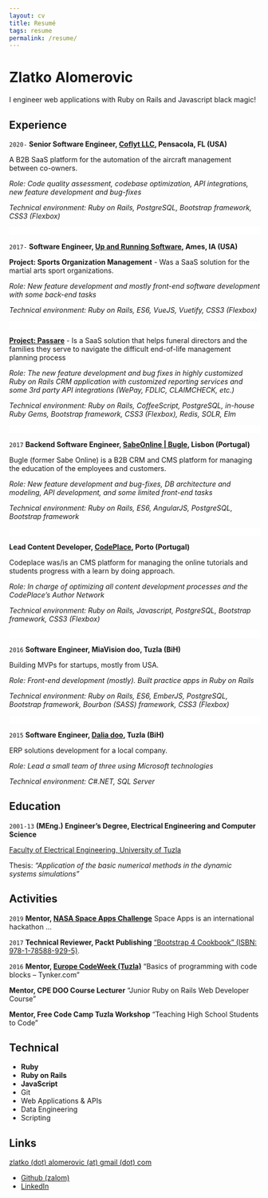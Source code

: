 ```yaml
---
layout: cv
title: Resumé
tags: resume
permalink: /resume/
---
```

# Zlatko Alomerovic

<div id="headline">
I engineer web applications with <i class="fa fa-gem"></i>Ruby on Rails and <i class="fa fa-js"></i>Javascript black magic!
</div>


## Experience

`2020-`
__Senior Software Engineer, <a href="https://coflyt.com/" target="_blank" class="resume-link">Coflyt LLC</a>, Pensacola, FL (USA)__

A B2B SaaS platform for the automation of the aircraft management between co-owners.

_Role: Code quality assessment, codebase optimization, API integrations, new feature development and bug-fixes_

_Technical environment: Ruby on Rails, PostgreSQL, Bootstrap framework, CSS3 (Flexbox)_

<pre style="background-color: white;">

</pre>

`2017-`
__Software Engineer, <a href="https://www.upandrunningsoftware.com/" target="_blank" class="resume-link">Up and Running Software</a>, Ames, IA (USA)__

__Project: Sports Organization Management__ - Was a SaaS solution for the martial arts sport organizations.

_Role: New feature development and mostly front-end software development with some back-end tasks_

_Technical environment: Ruby on Rails, ES6, VueJS, Vuetify, CSS3 (Flexbox)_

<pre style="background-color: white;">

</pre>

__<a href="https://www.upandrunningsoftware.com/portfolio-passare.php" target="_blank" class="resume-link">Project: Passare</a>__ - Is a SaaS solution that helps funeral directors and the families they serve to navigate the difficult end-of-life management planning process

_Role: The new feature development and bug fixes in highly customized Ruby on Rails CRM application with customized reporting services and some 3rd party API integrations (WePay, FDLIC, CLAIMCHECK, etc.)_

_Technical environment: Ruby on Rails, CoffeeScript, PostgreSQL, in-house Ruby Gems, Bootstrap framework, CSS3 (Flexbox), Redis, SOLR, Elm_

<pre style="background-color: white;">

</pre>

`2017`
__Backend Software Engineer, <a href="https://www.trybugle.com/" target="_blank" class="resume-link">SabeOnline | Bugle</a>, Lisbon (Portugal)__

Bugle (former Sabe Online) is a B2B CRM and CMS platform for managing the education of the employees and customers.

_Role: New feature development and bug-fixes, DB architecture and modeling, API development, and some limited front-end tasks_

_Technical environment: Ruby on Rails, ES6, AngularJS, PostgreSQL, Bootstrap framework_

<pre style="background-color: white;">

</pre>

__Lead Content Developer, <a href="https://codeplace.com/" target="_blank" class="resume-link">CodePlace</a>, Porto (Portugal)__

Codeplace was/is an CMS platform for managing the online tutorials and students progress with a learn by doing approach.

_Role: In charge of optimizing all content development processes and the CodePlace’s Author Network_

_Technical environment: Ruby on Rails, Javascript, PostgreSQL, Bootstrap framework, CSS3 (Flexbox)_

<pre style="background-color: white;">

</pre>

`2016`
__Software Engineer, MiaVision doo, Tuzla (BiH)__

Building MVPs for startups, mostly from USA.

_Role: Front-end development (mostly). Built practice apps in Ruby on Rails_

_Technical environment: Ruby on Rails, ES6, EmberJS, PostgreSQL, Bootstrap framework, Bourbon (SASS) framework, CSS3 (Flexbox)_

<pre style="background-color: white;">

</pre>

`2015`
__Software Engineer, <a href="https://dalia.ba/en/home-2/" target="_blank" class="resume-link">Dalia doo</a>, Tuzla (BiH)__

ERP solutions development for a local company.

_Role: Lead a small team of three using Microsoft technologies_

_Technical environment: C#.NET, SQL Server_

## Education

`2001-13`
__(MEng.) Engineer’s Degree, Electrical Engineering and Computer Science__

<a href="http://www.fe.untz.ba/" target="_blank" class="resume-link">Faculty of Electrical Engineering, University of Tuzla</a>

Thesis: _“Application of the basic numerical methods in the dynamic systems simulations”_

## Activities

`2019`
__Mentor, <a href="https://www.spaceappschallenge.org/" target="_blank" class="resume-link">NASA Space Apps Challenge</a>__ Space Apps is an international hackathon ...

`2017`
__Technical Reviewer, Packt Publishing__ <a href="https://www.amazon.com/Bootstrap-Cookbook-Solutions-problems-Responsive/dp/178588929X" target="_blank" class="resume-link">“Bootstrap 4 Cookbook” (ISBN: 978-1-78588-929-5)</a>.

`2016`
__Mentor, <a href="https://codeweek.eu/view/13266/peace-of-code" target="_blank" class="resume-link">Europe CodeWeek (Tuzla)</a>__ “Basics of programming with code blocks – Tynker.com”

__Mentor, CPE DOO Course Lecturer__ “Junior Ruby on Rails Web Developer Course”

__Mentor, Free Code Camp Tuzla Workshop__ “Teaching High School Students to Code”

## Technical

* **Ruby**
* **Ruby on Rails**
* **JavaScript**
* Git
* Web Applications & APIs
* Data Engineering
* Scripting


## Links

<i class="fa fa-envelope"></i> <a href="mailto:zlatko.alomerovic@gmail.com" target="_blank">zlatko (dot) alomerovic (at) gmail (dot) com</a><br>

* <i class="fa fa-github"></i> <a href="http://github.com/zalom" target="_blank">Github (zalom)</a><br>
* <i class="fa fa-linkedin"></i> <a href="https://www.linkedin.com/in/zlatkoalomerovic/" target="_blank">LinkedIn</a><br>

<!-- ### Footer

Last updated: May 2013 -->
